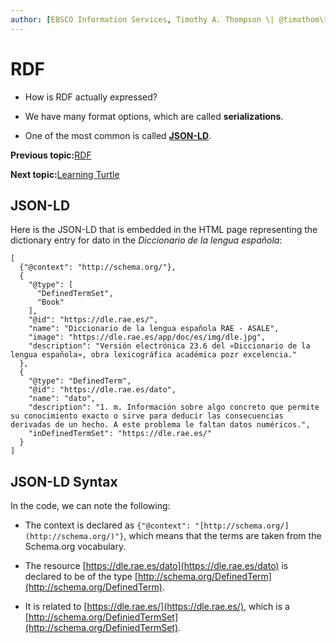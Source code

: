 ```yaml
---
author: [EBSCO Information Services, Timothy A. Thompson \| @timathom\[@indieweb.social\]]
---
```


# RDF

-   How is RDF actually expressed?

-   We have many format options, which are called **serializations**.

-   One of the most common is called **[JSON-LD](https://www.w3.org/TR/json-ld11/)**.


**Previous topic:**[RDF](../../day_1/lesson_1/rdf_5.md)

**Next topic:**[Learning Turtle](../../day_1/lesson_2/learning_turtle.md)

## JSON-LD

Here is the JSON-LD that is embedded in the HTML page representing the dictionary entry for dato in the *Diccionario de la lengua española*:

```
[
  {"@context": "http://schema.org/"},
  {
    "@type": [
      "DefinedTermSet",
      "Book"
    ],
    "@id": "https://dle.rae.es/",
    "name": "Diccionario de la lengua española RAE - ASALE",
    "image": "https://dle.rae.es/app/doc/es/img/dle.jpg",
    "description": "Versión electrónica 23.6 del «Diccionario de la lengua española», obra lexicográfica académica pozr excelencia."
  },
  {
    "@type": "DefinedTerm",
    "@id": "https://dle.rae.es/dato",
    "name": "dato",
    "description": "1. m. Información sobre algo concreto que permite su conocimiento exacto o sirve para deducir las consecuencias derivadas de un hecho. A este problema le faltan datos numéricos.",
    "inDefinedTermSet": "https://dle.rae.es/"
  }
]
```

## JSON-LD Syntax

In the code, we can note the following:

-   The context is declared as `{"@context": "[http://schema.org/](http://schema.org/)"}`, which means that the terms are taken from the Schema.org vocabulary.

-   The resource [https://dle.rae.es/dato](https://dle.rae.es/dato) is declared to be of the type [http://schema.org/DefinedTerm](http://schema.org/DefinedTerm).

-   It is related to [https://dle.rae.es/](https://dle.rae.es/), which is a [http://schema.org/DefiniedTermSet](http://schema.org/DefiniedTermSet).


